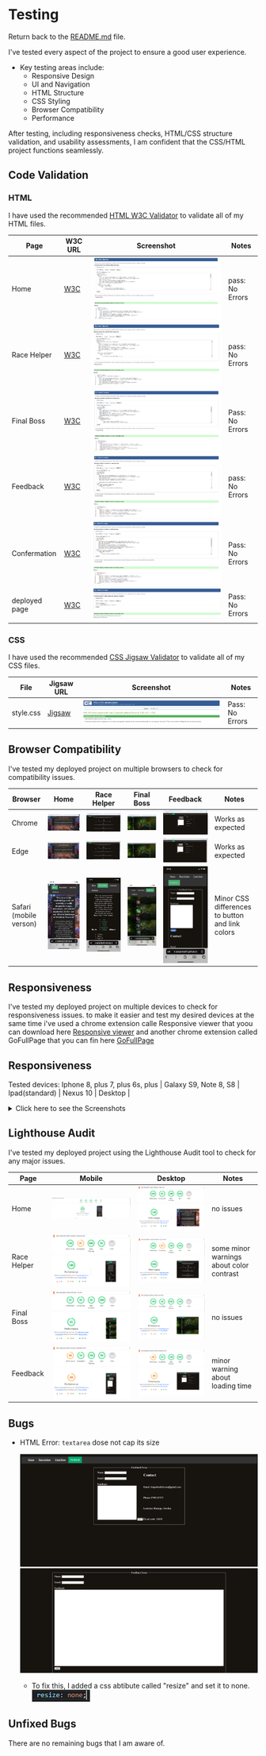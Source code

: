 # Testing

Return back to the [README.md](README.md) file.

I've tested every aspect of the project to ensure a good user experience.
- Key testing areas include:
  - Responsive Design
  - UI and Navigation
  - HTML Structure
  - CSS Styling
  - Browser Compatibility
  - Performance

After testing, including responsiveness checks, HTML/CSS structure validation, and usability assessments, I am confident that the CSS/HTML project functions seamlessly.

## Code Validation

### HTML

I have used the recommended [HTML W3C Validator](https://validator.w3.org) to validate all of my HTML files.

| Page | W3C URL | Screenshot | Notes |
| --- | --- | --- | --- |
| Home | [W3C](https://validator.w3.org/#validate_by_input) | ![screenshot](documentation/testing/test-index.png) | pass: No Errors|
| Race Helper | [W3C](https://validator.w3.org/#validate_by_input) | ![screenshot](documentation/testing/test-racewow.png) | pass: No Errors |
| Final Boss | [W3C](https://validator.w3.org/#validate_by_input) | ![screenshot](documentation/testing/test-me.png) | Pass: No Errors |
| Feedback | [W3C](https://validator.w3.org/#validate_by_input) | ![screenshot](documentation/testing/test-feedback.png) | pass: No Errors |
| Confermation | [W3C](https://validator.w3.org/#validate_by_input) | ![screenshot](documentation/testing/test-conf.png) | Pass: No Errors |
| deployed page | [W3C](https://validator.w3.org/nu/?doc=https%3A%2F%2Fjesperba01.github.io%2FProject-1%2F) | ![screenshot](documentation/testing/test-pages.png) | Pass: No Errors |

### CSS

I have used the recommended [CSS Jigsaw Validator](https://jigsaw.w3.org/css-validator) to validate all of my CSS files.

| File | Jigsaw URL | Screenshot | Notes |
| --- | --- | --- | --- |
| style.css | [Jigsaw](https://jigsaw.w3.org/css-validator/validator?uri=https%3A%2F%2Fjesperba01.github.io%2FProject-1%2F&profile=css3svg&usermedium=all&warning=1&vextwarning=&lang=sv#css) | ![screenshot](documentation/testing/test-css.png) | Pass: No Errors |

## Browser Compatibility

I've tested my deployed project on multiple browsers to check for compatibility issues.

| Browser | Home | Race Helper | Final Boss | Feedback | Notes |
| --- | --- | --- | --- | --- | --- |
| Chrome | ![screenshot](documentation/browsers/chrome/chrome-home.png) | ![screenshot](documentation/browsers/chrome/chrome-race.png) | ![screenshot](documentation/browsers/chrome/chrome-final.png) | ![screenshot](documentation/browsers/chrome/chrome-feedback.png) | Works as expected |
| Edge | ![screenshot](documentation/browsers/edge/edge-home.png) | ![screenshot](documentation/browsers/edge/edge-race.png) | ![screenshot](documentation/browsers/edge/edge-final.png) | ![screenshot](documentation/browsers/edge/edge-feedback.png) | Works as expected |
| Safari (mobile verson)| ![screenshot](documentation/browsers/safari/safari-home.png) | ![screenshot](documentation/browsers/safari/safari-race.png) | ![screenshot](documentation/browsers/safari/safari-final.png) | ![screenshot](documentation/browsers/safari/safari-feedback.png) | Minor CSS differences to button and link colors|

## Responsiveness

I've tested my deployed project on multiple devices to check for responsiveness issues.
to make it easier and test my desired devices at the same time i've used a chrome extension calle Responsive viewer that yoou can download here
[Responsive viewer](https://chromewebstore.google.com/detail/responsive-viewer/inmopeiepgfljkpkidclfgbgbmfcennb)
and another chrome extension called GoFullPage that you can fin here [GoFullPage](https://chromewebstore.google.com/detail/gofullpage-full-page-scre/fdpohaocaechififmbbbbbknoalclacl)

## Responsiveness

Tested devices: Iphone 8, plus 7, plus 6s, plus | Galaxy S9, Note 8, S8 | Ipad(standard) | Nexus 10 | Desktop |
<details> <summary>Click here to see the Screenshots</summary>

- Home 
  ![screenshot](documentation/responsive/responsive-home.png)

- Race Helper
  ![screenshot](documentation/responsive/responsive-race.png)

- Final Boss
  ![screenshot](documentation/responsive/responsive-final.png)

- Feedback
  ![screenshot](documentation/responsive/responsive-feedback.png)  
  
</details>

## Lighthouse Audit

I've tested my deployed project using the Lighthouse Audit tool to check for any major issues.

| Page | Mobile | Desktop | Notes |
| --- | --- | --- | --- |
| Home | ![screenshot](documentation/ligthhouse/ligthhouse-homemobile.png) | ![screenshot](documentation/ligthhouse/ligthhouse-homedesk.png) | no issues |
| Race Helper | ![screenshot](documentation/ligthhouse/ligthhouse-racemobile.png) | ![screenshot](documentation/ligthhouse/ligthhouse-racedesk.png) | some minor warnings about color contrast |
| Final Boss| ![screenshot](documentation/ligthhouse/ligthhouse-finalmobile.png) | ![screenshot](documentation/ligthhouse/ligthhouse-finaldesk.png) | no issues |
| Feedback| ![screenshot](documentation/ligthhouse/ligthhouse-feedbackmobile.png) | ![screenshot](documentation/ligthhouse/ligthhouse-feedbackdesk.png) | minor warning about loading time |

## Bugs

- HTML Error: `textarea` dose not cap its size

    ![screenshot](documentation/bugs/bug1bf.png)
    ![screenshot](documentation/bugs/bug1af.png)

    - To fix this, I added a css abtibute called "resize" and set it to none. ![screenshot](documentation/bugs/bug1fix.png)

## Unfixed Bugs

There are no remaining bugs that I am aware of.